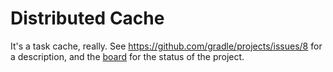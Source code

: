 # Distributed Cache

It's a task cache, really. See https://github.com/gradle/projects/issues/8 for a description, and the [board](#boards) for the status of the project.
